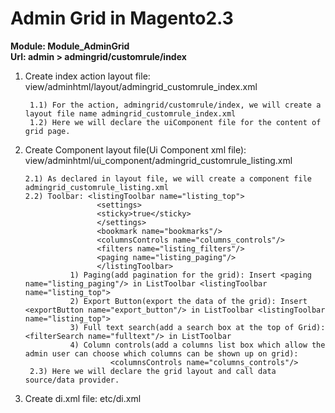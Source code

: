 # Admin Grid in Magento2.3

<b>Module: Module_AdminGrid <br />
Url: admin > admingrid/customrule/index</b>

1. Create index action layout file: view/adminhtml/layout/admingrid_customrule_index.xml

     	1.1) For the action, admingrid/customrule/index, we will create a layout file name admingrid_customrule_index.xml
     	1.2) Here we will declare the uiComponent file for the content of grid page. 
  
2. Create Component layout file(Ui Component xml file): view/adminhtml/ui_component/admingrid_customrule_listing.xml

       2.1) As declared in layout file, we will create a component file admingrid_customrule_listing.xml
       2.2) Toolbar: <listingToolbar name="listing_top">
                       <settings>
                       <sticky>true</sticky>
                       </settings>
                       <bookmark name="bookmarks"/>
                       <columnsControls name="columns_controls"/>
                       <filters name="listing_filters"/>
                       <paging name="listing_paging"/>
                       </listingToolbar>
				 1) Paging(add pagination for the grid): Insert <paging name="listing_paging"/> in ListToolbar <listingToolbar name="listing_top">
				 2) Export Button(export the data of the grid): Insert <exportButton name="export_button"/> in ListToolbar <listingToolbar name="listing_top">
				 3) Full text search(add a search box at the top of Grid): <filterSearch name="fulltext"/> in ListToolbar
				 4) Column controls(add a columns list box which allow the admin user can choose which columns can be shown up on grid):
						  <columnsControls name="columns_controls"/>
        2.3) Here we will declare the grid layout and call data source/data provider.        
                       

3. Create di.xml file: etc/di.xml

